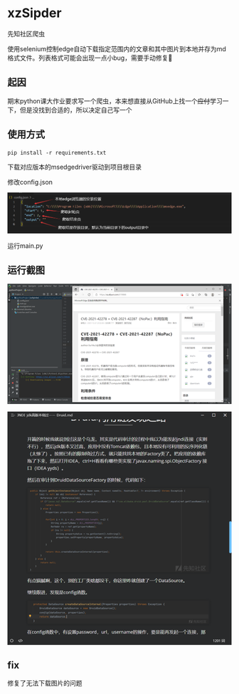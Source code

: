 # xzSipder

先知社区爬虫

使用selenium控制edge自动下载指定范围内的文章和其中图片到本地并存为md格式文件。列表格式可能会出现一点小bug，需要手动修复🤡

## 起因

期末python课大作业要求写一个爬虫，本来想直接从GitHub上找一个~~应付~~学习一下，但是没找到合适的，所以决定自己写一个

## 使用方式

`pip install -r requirements.txt`

下载对应版本的msedgedriver驱动到项目根目录

修改config.json

![image-20211227191342655](images/image-1.png)

运行main.py

## 运行截图

![image-20211227191753421](images/image-2.png)

![image-20211227191913456](images/image-3.png)

## fix

修复了无法下载图片的问题